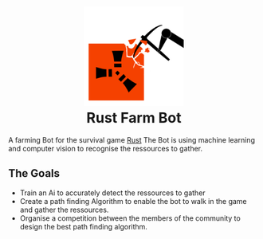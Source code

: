 <h1 align="center">
  <br>
  <a><img src="https://github.com/William-Droin/Rust_Farm_Bot/blob/main/Rust_Bot_logo.png" alt="Markdownify" width="200"></a>
  <br>
  Rust Farm Bot
  <br>
</h1>

A farming Bot for the survival game [Rust](https://rust.facepunch.com/)
The Bot is using machine learning and computer vision to recognise the ressources to gather.

## The Goals

- Train an Ai to accurately detect the ressources to gather
- Create a path finding Algorithm to enable the bot to walk in the game and gather the ressources.
- Organise a competition between the members of the community to design the best path finding algorithm.

